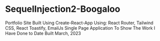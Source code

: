 # SequelInjection2-Boogaloo
Portfolio Site 
    Built Using Create-React-App
        Using: React Router, Tailwind CSS, React Toastify, EmailJs
    Single Page Application To Show The Work I Have Done to Date
    Built March, 2023


